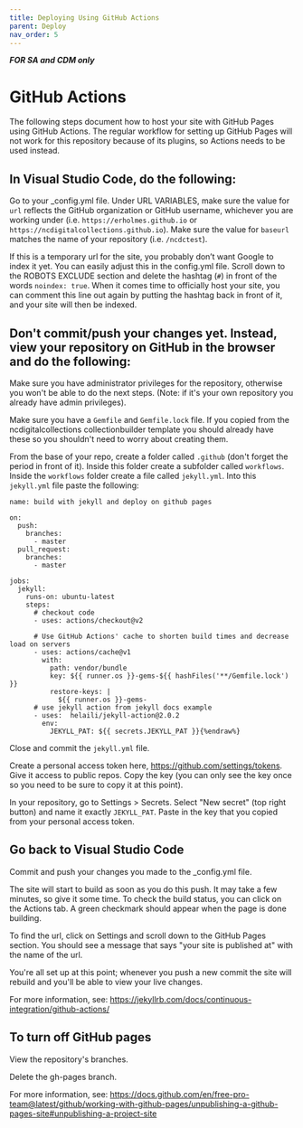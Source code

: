 ```yaml
---
title: Deploying Using GitHub Actions
parent: Deploy
nav_order: 5
---
```


***FOR SA and CDM only***

# GitHub Actions

The following steps document how to host your site with GitHub Pages using GitHub Actions. 
The regular workflow for setting up GitHub Pages will not work for this repository because of its plugins, so Actions needs to be used instead.

## In Visual Studio Code, do the following:

Go to your _config.yml file. 
Under URL VARIABLES, make sure the value for `url` reflects the GitHub organization or GitHub username, whichever you are working under (i.e. `https://erholmes.github.io` or `https://ncdigitalcollections.github.io`). 
Make sure the value for `baseurl` matches the name of your repository (i.e. `/ncdctest`).
 
If this is a temporary url for the site, you probably don’t want Google to index it yet. 
You can easily adjust this in the config.yml file. 
Scroll down to the ROBOTS EXCLUDE section and delete the hashtag (`#`) in front of the words `noindex: true`. 
When it comes time to officially host your site, you can comment this line out again by putting the hashtag back in front of it, and your site will then be indexed.

## Don't commit/push your changes yet. Instead, view your repository on GitHub in the browser and do the following:

Make sure you have administrator privileges for the repository, otherwise you won't be able to do the next steps.
(Note: if it's your own repository you already have admin privileges).

Make sure you have a `Gemfile` and `Gemfile.lock` file. If you copied from the ncdigitalcollections collectionbuilder template you should already have these so you shouldn't need to worry about creating them.

From the base of your repo, create a folder called `.github` (don't forget the period in front of it).
Inside this folder create a subfolder called `workflows`.
Inside the `workflows` folder create a file called `jekyll.yml`.
Into this `jekyll.yml` file paste the following:

```{%raw%}
name: build with jekyll and deploy on github pages

on:
  push: 
    branches: 
      - master
  pull_request:
    branches: 
      - master

jobs:
  jekyll:
    runs-on: ubuntu-latest
    steps:
      # checkout code
      - uses: actions/checkout@v2

      # Use GitHub Actions' cache to shorten build times and decrease load on servers
      - uses: actions/cache@v1
        with:
          path: vendor/bundle
          key: ${{ runner.os }}-gems-${{ hashFiles('**/Gemfile.lock') }}
          restore-keys: |
            ${{ runner.os }}-gems-
      # use jekyll action from jekyll docs example
      - uses:  helaili/jekyll-action@2.0.2
        env:
          JEKYLL_PAT: ${{ secrets.JEKYLL_PAT }}{%endraw%}
```

Close and commit the `jekyll.yml` file.

Create a personal access token here, https://github.com/settings/tokens.
Give it access to public repos.
Copy the key (you can only see the key once so you need to be sure to copy it at this point).

In your repository, go to Settings > Secrets. 
Select "New secret" (top right button) and name it exactly `JEKYLL_PAT`.
Paste in the key that you copied from your personal access token.

## Go back to Visual Studio Code

Commit and push your changes you made to the _config.yml file.
 
The site will start to build as soon as you do this push. 
It may take a few minutes, so give it some time. 
To check the build status, you can click on the Actions tab.
A green checkmark should appear when the page is done building.

To find the url, click on Settings and scroll down to the GitHub Pages section.
You should see a message that says "your site is published at" with the name of the url.

You're all set up at this point; whenever you push a new commit the site will rebuild and you'll be able to view your live changes.

For more information, see: <https://jekyllrb.com/docs/continuous-integration/github-actions/>

## To turn off GitHub pages

View the repository's branches.

Delete the gh-pages branch.

For more information, see: <https://docs.github.com/en/free-pro-team@latest/github/working-with-github-pages/unpublishing-a-github-pages-site#unpublishing-a-project-site>